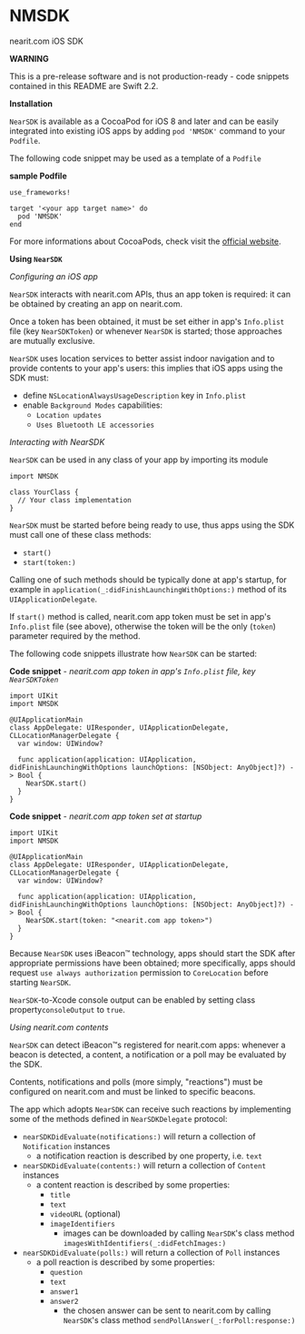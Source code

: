 # NMSDK
nearit.com iOS SDK

**WARNING**

This is a pre-release software and is not production-ready - code snippets contained in this README are Swift 2.2.

**Installation**

`NearSDK` is available as a CocoaPod for iOS 8 and later and can be easily integrated into existing iOS apps by adding `pod 'NMSDK'` command to your `Podfile`.

The following code snippet may be used as a template of a `Podfile`

**sample Podfile**

    use_frameworks!

    target '<your app target name>' do
      pod 'NMSDK'
    end

For more informations about CocoaPods, check visit the [official website](https://guides.cocoapods.org).

**Using `NearSDK`**

*Configuring an iOS app*

`NearSDK` interacts with nearit.com APIs, thus an app token is required: it can be obtained by creating an app on nearit.com.

Once a token has been obtained, it must be set either in app's `Info.plist` file (key `NearSDKToken`) or whenever `NearSDK` is started; those approaches are mutually exclusive.

`NearSDK` uses location services to better assist indoor navigation and to provide contents
to your app's users: this implies that iOS apps using the SDK must:

- define `NSLocationAlwaysUsageDescription` key in `Info.plist`
- enable `Background Modes` capabilities:
  - `Location updates`
  - `Uses Bluetooth LE accessories`

*Interacting with NearSDK*

`NearSDK` can be used in any class of your app by importing its module

    import NMSDK

    class YourClass {
      // Your class implementation
    }

`NearSDK` must be started before being ready to use, thus apps using the SDK must call one of these class methods:

- `start()`
- `start(token:)`

Calling one of such methods should be typically done at app's startup, for example in `application(_:didFinishLaunchingWithOptions:)` method of its `UIApplicationDelegate`.

If `start()` method is called, nearit.com app token must be set in app's `Info.plist` file (see above), otherwise the token will be the only (`token`) parameter required by the method.

The following code snippets illustrate how `NearSDK` can be started:

**Code snippet** - *nearit.com app token in app's `Info.plist` file, key `NearSDKToken`*

    import UIKit
    import NMSDK

    @UIApplicationMain
    class AppDelegate: UIResponder, UIApplicationDelegate, CLLocationManagerDelegate {
      var window: UIWindow?

      func application(application: UIApplication, didFinishLaunchingWithOptions launchOptions: [NSObject: AnyObject]?) -> Bool {
        NearSDK.start()
      }
    }

**Code snippet** - *nearit.com app token set at startup*

    import UIKit
    import NMSDK

    @UIApplicationMain
    class AppDelegate: UIResponder, UIApplicationDelegate, CLLocationManagerDelegate {
      var window: UIWindow?

      func application(application: UIApplication, didFinishLaunchingWithOptions launchOptions: [NSObject: AnyObject]?) -> Bool {
        NearSDK.start(token: "<nearit.com app token>")
      }
    }

Because `NearSDK` uses iBeacon™ technology, apps should start the SDK after appropriate permissions have been obtained; more specifically, apps should request `use always authorization` permission to `CoreLocation` before starting `NearSDK`.

`NearSDK`-to-Xcode console output can be enabled by setting class property`consoleOutput` to `true`.

*Using nearit.com contents*

`NearSDK` can detect iBeacon™s registered for nearit.com apps: whenever a beacon is detected, a content, a notification or a poll may be evaluated by the SDK.

Contents, notifications and polls (more simply, "reactions") must be configured on nearit.com and must be linked to specific beacons.

The app which adopts `NearSDK` can receive such reactions by implementing some of the methods defined in `NearSDKDelegate` protocol:

- `nearSDKDidEvaluate(notifications:)` will return a collection of `Notification` instances
  - a notification reaction is described by one property, i.e. `text`
- `nearSDKDidEvaluate(contents:)` will return a collection of `Content` instances
  - a content reaction is described by some properties:
    - `title`
    - `text`
    - `videoURL` (optional)
    - `imageIdentifiers`
        - images can be downloaded by calling `NearSDK`'s class method `imagesWithIdentifiers(_:didFetchImages:)`
- `nearSDKDidEvaluate(polls:)` will return a collection of `Poll` instances
  - a poll reaction is described by some properties:
    - `question`
    - `text`
    - `answer1`
    - `answer2`
        - the chosen answer can be sent to nearit.com by calling `NearSDK`'s class method `sendPollAnswer(_:forPoll:response:)`